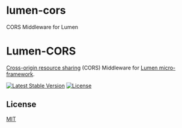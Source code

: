 # lumen-cors
CORS Middleware for Lumen 

Lumen-CORS
==========

[Cross-origin resource sharing](https://developer.mozilla.org/en-US/docs/Web/HTTP/Access_control_CORS) (CORS) Middleware for [Lumen micro-framework](http://lumen.laravel.com/).

[![Latest Stable Version](https://poser.pugx.org/palanik/lumen-cors/v/stable.svg)](https://packagist.org/packages/palanik/lumen-cors)
[![License](https://poser.pugx.org/palanik/lumen-cors/license.svg)](https://github.com/palanik/lumen-cors/blob/master/LICENSE)


## License ##

  [MIT](LICENSE)
